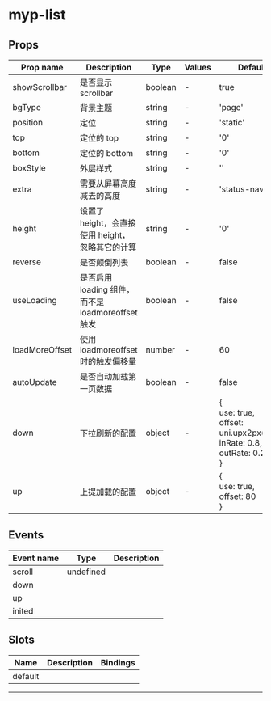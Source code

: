 # myp-list

## Props

| Prop name      | Description                                       | Type    | Values | Default                                                                              |
| -------------- | ------------------------------------------------- | ------- | ------ | ------------------------------------------------------------------------------------ |
| showScrollbar  | 是否显示 scrollbar                                | boolean | -      | true                                                                                 |
| bgType         | 背景主题                                          | string  | -      | 'page'                                                                               |
| position       | 定位                                              | string  | -      | 'static'                                                                             |
| top            | 定位的 top                                        | string  | -      | '0'                                                                                  |
| bottom         | 定位的 bottom                                     | string  | -      | '0'                                                                                  |
| boxStyle       | 外层样式                                          | string  | -      | ''                                                                                   |
| extra          | 需要从屏幕高度减去的高度                          | string  | -      | 'status-nav'                                                                         |
| height         | 设置了 height，会直接使用 height，忽略其它的计算  | string  | -      | '0'                                                                                  |
| reverse        | 是否颠倒列表                                      | boolean | -      | false                                                                                |
| useLoading     | 是否启用 loading 组件，而不是 loadmoreoffset 触发 | boolean | -      | false                                                                                |
| loadMoreOffset | 使用 loadmoreoffset 时的触发偏移量                | number  | -      | 60                                                                                   |
| autoUpdate     | 是否自动加载第一页数据                            | boolean | -      | false                                                                                |
| down           | 下拉刷新的配置                                    | object  | -      | {<br> use: true,<br> offset: uni.upx2px(140),<br> inRate: 0.8,<br> outRate: 0.2<br>} |
| up             | 上提加载的配置                                    | object  | -      | {<br> use: true,<br> offset: 80<br>}                                                 |

## Events

| Event name | Type      | Description |
| ---------- | --------- | ----------- |
| scroll     | undefined |
| down       |           |
| up         |           |
| inited     |           |

## Slots

| Name    | Description | Bindings |
| ------- | ----------- | -------- |
| default |             |          |

---
